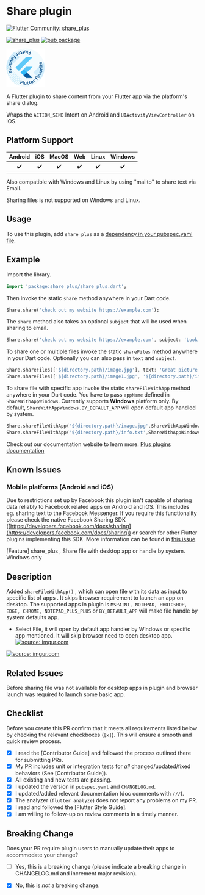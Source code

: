 # Share plugin

[![Flutter Community: share_plus](https://fluttercommunity.dev/_github/header/share_plus)](https://github.com/fluttercommunity/community)

[![share_plus](https://github.com/fluttercommunity/plus_plugins/actions/workflows/share_plus.yaml/badge.svg)](https://github.com/fluttercommunity/plus_plugins/actions/workflows/share_plus.yaml)
[![pub package](https://img.shields.io/pub/v/share_plus.svg)](https://pub.dev/packages/share_plus)

<a href="https://flutter.dev/docs/development/packages-and-plugins/favorites" target="_blank" rel="noreferrer noopener"><img src="../../../website/static/img/flutter-favorite-badge.png" width="100" alt="build"></a>

A Flutter plugin to share content from your Flutter app via the platform's
share dialog.

Wraps the `ACTION_SEND` Intent on Android and `UIActivityViewController`
on iOS.

## Platform Support

| Android | iOS | MacOS | Web | Linux | Windows |
| :-----: | :-: | :---: | :-: | :---: | :----: |
|   ✔️    | ✔️  |  ✔️   | ✔️  |  ✔️   |   ✔️   |

Also compatible with Windows and Linux by using "mailto" to share text via Email.

Sharing files is not supported on Windows and Linux.

## Usage

To use this plugin, add `share_plus` as a [dependency in your pubspec.yaml file](https://plus.fluttercommunity.dev/docs/overview).

## Example

Import the library.

```dart
import 'package:share_plus/share_plus.dart';
```

Then invoke the static `share` method anywhere in your Dart code.

```dart
Share.share('check out my website https://example.com');
```

The `share` method also takes an optional `subject` that will be used when
sharing to email.

```dart
Share.share('check out my website https://example.com', subject: 'Look what I made!');
```

To share one or multiple files invoke the static `shareFiles` method anywhere in your Dart code. Optionally you can also pass in `text` and `subject`.

```dart
Share.shareFiles(['${directory.path}/image.jpg'], text: 'Great picture');
Share.shareFiles(['${directory.path}/image1.jpg', '${directory.path}/image2.jpg']);
```

To share file with specific app invoke the static `shareFileWithApp` method anywhere in your Dart code. You have to pass `appName` defined in `ShareWithAppWindows`.
Currently supports **Windows** platform only. By default, `ShareWithAppWindows.BY_DEFAULT_APP` will open default app handled by system.

```dart
Share.shareFileWithApp('${directory.path}/image.jpg',ShareWithAppWindows.BY_DEFAULT_APP );
Share.shareFileWithApp('${directory.path}/info.txt',ShareWithAppWindows.NOTEPAD );
```

Check out our documentation website to learn more. [Plus plugins documentation](https://plus.fluttercommunity.dev/docs/overview)

## Known Issues

### Mobile platforms (Android and iOS)

Due to restrictions set up by Facebook this plugin isn't capable of sharing data reliably to Facebook related apps on Android and iOS. This includes eg. sharing text to the Facebook Messenger. If you require this functionality please check the native Facebook Sharing SDK ([https://developers.facebook.com/docs/sharing](https://developers.facebook.com/docs/sharing)) or search for other Flutter plugins implementing this SDK. More information can be found in [this issue](https://github.com/fluttercommunity/plus_plugins/issues/413).


[Feature] share_plus , Share file with desktop app or handle by system. Windows only

## Description

Added `shareFileWithApp()` , which can open file with its data as input to specific list of apps . It skips browser requirement to launch an app on desktop. The supported apps in plugin is `MSPAINT, NOTEPAD, PHOTOSHOP, EDGE, CHROME, NOTEPAD_PLUS_PLUS` or `BY_DEFAULT_APP` will  make file handle by system defaults app.

- Select File, it will open by default app handler by Windows or specific app mentioned. It will skip browser need to open desktop app.
<a href="https://imgur.com/lD9X0YH"><img src="https://i.imgur.com/lD9X0YH.jpg" title="source: imgur.com" /></a>

<a href="https://imgur.com/eZ2RiRd"><img src="https://i.imgur.com/eZ2RiRd.jpg" title="source: imgur.com" /></a>

## Related Issues

Before sharing file was not available for desktop apps in plugin and browser launch was required to launch some basic app.

## Checklist

Before you create this PR confirm that it meets all requirements listed below by checking the relevant checkboxes (`[x]`).
This will ensure a smooth and quick review process.

- [x] I read the [Contributor Guide] and followed the process outlined there for submitting PRs.
- [x] My PR includes unit or integration tests for *all* changed/updated/fixed behaviors (See [Contributor Guide]).
- [x] All existing and new tests are passing.
- [x] I updated the version in `pubspec.yaml` and `CHANGELOG.md`.
- [x] I updated/added relevant documentation (doc comments with `///`).
- [x] The analyzer (`flutter analyze`) does not report any problems on my PR.
- [x] I read and followed the [Flutter Style Guide].
- [x] I am willing to follow-up on review comments in a timely manner.

## Breaking Change

Does your PR require plugin users to manually update their apps to accommodate your change?

- [ ] Yes, this is a breaking change (please indicate a breaking change in CHANGELOG.md and increment major revision).
- [x] No, this is *not* a breaking change.

